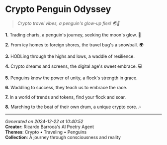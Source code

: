 # Crypto Penguin Odyssey

> *Crypto travel vibes, a penguin's glow-up flex! 🌏🐧*

**1.** Trading charts, a penguin's journey, seeking the moon's glow. 🌙


**2.** From icy homes to foreign shores, the travel bug's a snowball. 🌍


**3.** HODLing through the highs and lows, a waddle of resilience.


**4.** Crypto dreams and screens, the digital age's sweet embrace. 💻


**5.** Penguins know the power of unity, a flock's strength in grace.


**6.** Waddling to success, they teach us to embrace the race.


**7.** In a world of trends and tokens, find your flock and soar.


**8.** Marching to the beat of their own drum, a unique crypto core. 🎶



---

*Generated on 2024-12-22 at 10:40:52*  
**Creator**: Ricardo Barroca's AI Poetry Agent  
**Themes**: Crypto • Traveling • Penguins  
**Collection**: A journey through consciousness and reality
